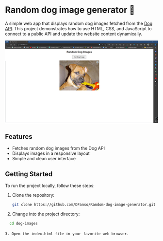 # Random dog image generator 🐶

A simple web app that displays random dog images fetched from the [Dog API](https://dog.ceo/dog-api/). This project demonstrates how to use HTML, CSS, and JavaScript to connect to a public API and update the website content dynamically.

![Screenshot of Dog Images App](Screenshot.png)

## Features

- Fetches random dog images from the Dog API
- Displays images in a responsive layout
- Simple and clean user interface

## Getting Started

To run the project locally, follow these steps:

1. Clone the repository:

   ```bash
   git clone https://github.com/DFanso/Random-dog-image-generator.git

2. Change into the project directory: 
 ```bash
   cd dog-images

3. Open the index.html file in your favorite web browser.
